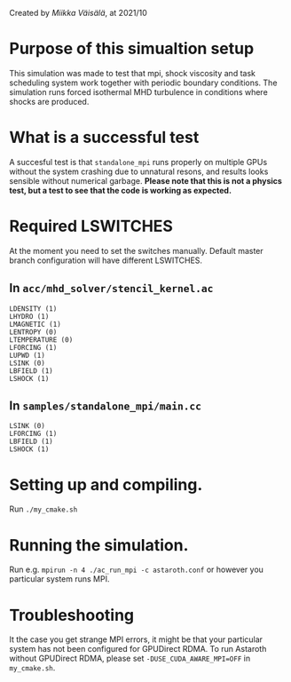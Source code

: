 Created by *Miikka Väisälä*, at 2021/10

# Purpose of this simualtion setup 

This simulation was made to test that mpi, shock viscosity and task scheduling
system work together with periodic boundary conditions. The simulation runs
forced isothermal MHD turbulence in conditions where shocks are produced. 

# What is a successful test

A succesful test is that `standalone_mpi` runs properly on multiple GPUs
without the system crashing due to unnatural resons, and results looks sensible
without numerical garbage. **Please note that this is not a physics test, but a
test to see that the code is working as expected.**

# Required LSWITCHES 

At the moment you need to set the switches manually. Default master branch
configuration will have different LSWITCHES.

## In `acc/mhd_solver/stencil_kernel.ac`

```
LDENSITY (1)
LHYDRO (1)
LMAGNETIC (1)
LENTROPY (0)
LTEMPERATURE (0)
LFORCING (1)
LUPWD (1)
LSINK (0)
LBFIELD (1)
LSHOCK (1)
```

## In `samples/standalone_mpi/main.cc`

```
LSINK (0)
LFORCING (1)
LBFIELD (1)
LSHOCK (1)
```

# Setting up and compiling.

Run `./my_cmake.sh`

# Running the simulation. 

Run e.g. `mpirun -n 4 ./ac_run_mpi -c astaroth.conf` or however you particular
system runs MPI. 

# Troubleshooting

It the case you get strange MPI errors, it might be that your particular system
has not been configured for GPUDirect RDMA. To run Astaroth without GPUDirect
RDMA, please set `-DUSE_CUDA_AWARE_MPI=OFF` in `my_cmake.sh`. 
